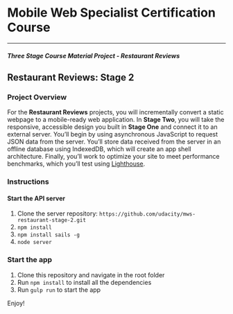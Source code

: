 
# Mobile Web Specialist Certification Course

---

#### _Three Stage Course Material Project - Restaurant Reviews_

  

## Restaurant Reviews: Stage 2
### Project Overview
For the **Restaurant Reviews** projects, you will incrementally convert a static webpage to a mobile-ready web application. In **Stage Two**, you will take the responsive, accessible design you built in **Stage One** and connect it to an external server. You’ll begin by using asynchronous JavaScript to request JSON data from the server. You’ll store data received from the server in an offline database using IndexedDB, which will create an app shell architecture. Finally, you’ll work to optimize your site to meet performance benchmarks, which you’ll test using [Lighthouse](https://developers.google.com/web/tools/lighthouse/).


### Instructions
#### Start the API server
1. Clone the server repository: `https://github.com/udacity/mws-restaurant-stage-2.git`
2. `npm install`
3. `npm install sails -g`
4. `node server`
### Start the app 
1. Clone this repository and navigate in the root folder
1. Run `npm install` to install all the dependencies
2. Run `gulp run` to start the app 

Enjoy!